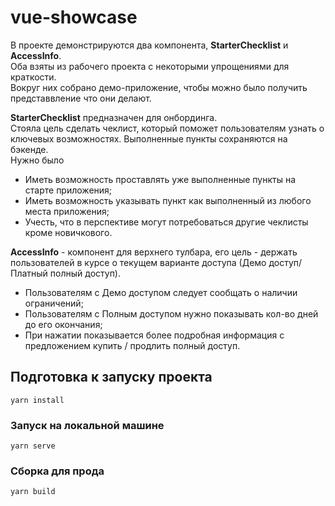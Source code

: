 # vue-showcase
В проекте демонстрируются два компонента, **StarterChecklist** и **AccessInfo**.  
Оба взяты из рабочего проекта с некоторыми упрощениями для краткости.  
Вокруг них собрано демо-приложение, чтобы можно было получить представвление что они делают.

**StarterChecklist** предназначен для онбординга.  
Стояла цель сделать чеклист, который поможет пользователям узнать о ключевых возможностях. 
Выполненные пункты сохраняются на бэкенде.  
Нужно было
- Иметь возможность проставлять уже выполненные пункты на старте приложения;
- Иметь возможность указывать пункт как выполненный из любого места приложения;
- Учесть, что в перспективе могут потребоваться другие чеклисты кроме новичкового.

**AccessInfo** - компонент для верхнего тулбара, его цель - держать пользователей в курсе о текущем варианте доступа (Демо доступ/Платный полный доступ). 
- Пользователям с Демо доступом следует сообщать о наличии ограничений;
- Пользователям с Полным доступом нужно показывать кол-во дней до его окончания;
- При нажатии показывается более подробная информация с предложением купить / продлить полный доступ.
## Подготовка к запуску проекта
```
yarn install
```

### Запуск на локальной машине
```
yarn serve
```

### Сборка для прода
```
yarn build
```